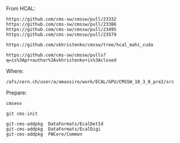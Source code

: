 From HCAL:

    https://github.com/cms-sw/cmssw/pull/23332
    https://github.com/cms-sw/cmssw/pull/23386
    https://github.com/cms-sw/cmssw/pull/23495
    https://github.com/cms-sw/cmssw/pull/23579 
    
    https://github.com/vkhristenko/cmssw/tree/hcal_mahi_cuda
    
    https://github.com/cms-sw/cmssw/pulls?q=is%3Apr+author%3Avkhristenko+is%3Aclosed
    

Where:

    /afs/cern.ch/user/a/amassiro/work/ECAL/GPU/CMSSW_10_3_0_pre2/src
    
    
Prepare:

    cmsenv
    
    git cms-init
    
    git-cms-addpkg  DataFormats/EcalDetId
    git-cms-addpkg  DataFormats/EcalDigi
    git-cms-addpkg  FWCore/Common

